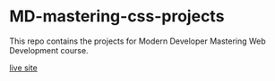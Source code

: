 # MD-mastering-css-projects
This repo contains the projects for Modern Developer Mastering Web Development course.

[live site](https://jjs88.github.io/MD-mastering-css-projects/tabs-component)

